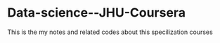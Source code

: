 # Data-science--JHU-Coursera
This is the my notes and related codes about this specilization courses
